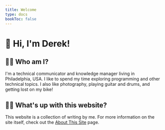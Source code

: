 ```yaml
---
title: Welcome
type: docs
bookToc: false
---
```

# 👋  Hi, I'm Derek!

## 💁‍♂️ Who am I?

I'm a technical communicator and knowledge manager living in Philadelphia, USA. I like to spend my time exploring programming and other technical topics. I also like photography, playing guitar and drums, and getting lost on my bike!

## 👨‍💻 What's up with this website?

This website is a collection of writing by me. For more information on the site itself, check out the [About&nbsp;This Site](https://derekfarr.com/docs/about/about-this-site) page.